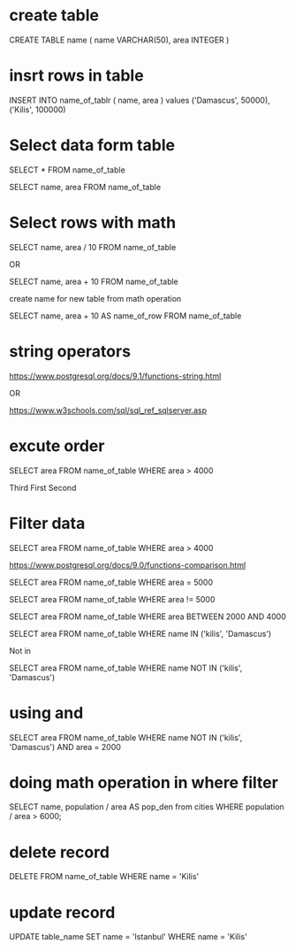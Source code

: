# create table 

CREATE TABLE name (
    name VARCHAR(50),
    area INTEGER
)

# insrt rows in table

INSERT INTO name_of_tablr (
    name, area
)
values
('Damascus', 50000),
('Kilis', 100000)

# Select data form table

SELECT * FROM name_of_table

<!-- to select specifc rows -->

SELECT name, area  FROM name_of_table

# Select rows with math 

SELECT name, area  / 10 FROM name_of_table

OR 

SELECT name, area + 10 FROM name_of_table

create name for new table from math operation 

SELECT name, area + 10 AS name_of_row FROM name_of_table


# string operators 

https://www.postgresql.org/docs/9.1/functions-string.html

OR 

https://www.w3schools.com/sql/sql_ref_sqlserver.asp


# excute order 


SELECT area          FROM name_of_table            WHERE area > 4000

Third                        First                    Second


# Filter data

SELECT area FROM name_of_table WHERE area > 4000

<!-- other comparison math operators -->

https://www.postgresql.org/docs/9.0/functions-comparison.html


SELECT area FROM name_of_table WHERE area = 5000

SELECT area FROM name_of_table WHERE area != 5000


SELECT area FROM name_of_table WHERE area BETWEEN 2000  AND 4000

<!-- check if value exist in table -->


SELECT area FROM name_of_table WHERE name IN ('kilis', 'Damascus')

Not in 

SELECT area FROM name_of_table WHERE name NOT IN ('kilis', 'Damascus')

# using and

SELECT area FROM name_of_table WHERE name NOT IN ('kilis', 'Damascus') AND  area = 2000



# doing math operation in where filter

SELECT name, population / area AS pop_den from cities 
WHERE  population / area > 6000;

# delete record 

DELETE FROM name_of_table WHERE name = 'Kilis'

# update record 

UPDATE table_name SET name = 'Istanbul' WHERE name = 'Kilis'




